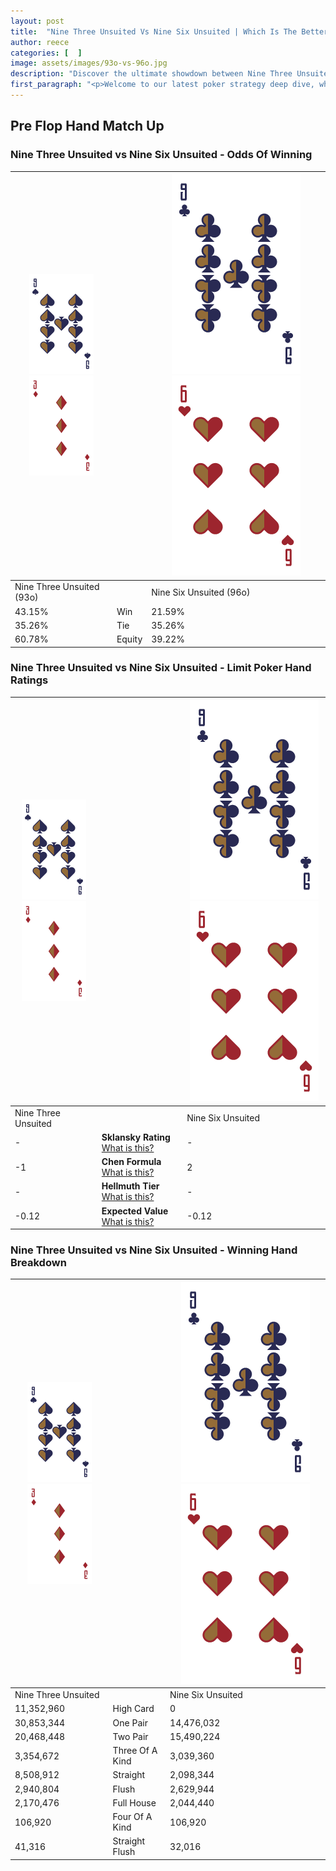 ```yaml
---
layout: post
title:  "Nine Three Unsuited Vs Nine Six Unsuited | Which Is The Better Hand In Poker? A Complete Guide"
author: reece
categories: [  ]
image: assets/images/93o-vs-96o.jpg
description: "Discover the ultimate showdown between Nine Three Unsuited and Nine Six Unsuited in poker! Uncover the odds, strategies, and scenarios where one hand triumphs over the other. Get ready to up your poker game with this thrilling analysis."
first_paragraph: "<p>Welcome to our latest poker strategy deep dive, where we're pitting two distinct hands against each other in a high-stakes showdown: Nine Three Unsuited vs Nine Six Unsuited.</p><p>In the dynamic world of poker, every decision counts, and knowing which hand holds the upper hand is key to your success at the table.</p><p>In this article, we'll dissect these two hands, explore the scenarios where one dominates the other, and equip you with the knowledge to make strategic choices that can tip the odds in your favor.</p><p>Get ready to unravel the intriguing dynamics of these poker hands and elevate your game to new heights.</p>"
---
```




[comment]: # (sp0)

## Pre Flop Hand Match Up

<div class="table hand-ratings" markdown="1"> 



### Nine Three Unsuited vs Nine Six Unsuited - Odds Of Winning


    
| ![image info](assets/images/hand1/9.png) ![image info](assets/images/hand1/3o.png) |  | ![image info](assets/images/hand2/9.png) ![image info](assets/images/hand2/6o.png) |
| -------- | -------- | -------- |
| Nine Three Unsuited (93o) |  | Nine Six Unsuited (96o) |
| 43.15% | Win | 21.59% |
| 35.26% | Tie | 35.26% |
| 60.78% | Equity | 39.22% |




[comment]: # (sp1)



### Nine Three Unsuited vs Nine Six Unsuited - Limit Poker Hand Ratings


    
| ![image info](assets/images/hand1/9.png) ![image info](assets/images/hand1/3o.png) |  | ![image info](assets/images/hand2/9.png) ![image info](assets/images/hand2/6o.png) |
| -------- | -------- | -------- |
| Nine Three Unsuited |  | Nine Six Unsuited |
| - | **Sklansky Rating** [What is this?](/sklansky-rating-explained) | - |
| -1 | **Chen Formula** [What is this?](/chen-formula-explained) | 2 |
| - | **Hellmuth Tier** [What is this?](/Hellmuth-tier-explained) | - |
| -0.12 | **Expected Value** [What is this?](/expected-value-explained) | -0.12 |




[comment]: # (sp2)



### Nine Three Unsuited vs Nine Six Unsuited - Winning Hand Breakdown


    
| ![image info](assets/images/hand1/9.png) ![image info](assets/images/hand1/3o.png) |  | ![image info](assets/images/hand2/9.png) ![image info](assets/images/hand2/6o.png) |
| -------- | -------- | -------- |
| Nine Three Unsuited |  | Nine Six Unsuited |
| 11,352,960 | High Card | 0 |
| 30,853,344 | One Pair | 14,476,032 |
| 20,468,448 | Two Pair | 15,490,224 |
| 3,354,672 | Three Of A Kind | 3,039,360 |
| 8,508,912 | Straight | 2,098,344 |
| 2,940,804 | Flush | 2,629,944 |
| 2,170,476 | Full House | 2,044,440 |
| 106,920 | Four Of A Kind | 106,920 |
| 41,316 | Straight Flush | 32,016 |




[comment]: # (sp3)



</div>

[comment]: # (sp4)



[comment]: # (sp5)

